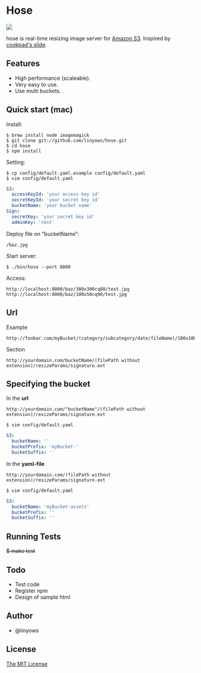 Hose
====

<img src="//github.com/linyows/hose/raw/master/etc/hose.png"/></img>

hose is real-time resizing image server for [Amazon S3](http://aws.amazon.com/s3/).
Inspired by [cookpad's slide](http://www.slideshare.net/mirakui/ss-8150494).

Features
--------

- High performance (scaleable).
- Very easy to use.
- Use multi buckets.

Quick start (mac)
-----------------

Install:

    $ brew install node imagemagick
    $ git clone git://github.com/linyows/hose.git
    $ cd hose
    $ npm install

Setting:

    $ cp config/default.yaml.example config/default.yaml
    $ vim config/default.yaml
```yaml
S3:
  accessKeyId: 'your access key id'
  secretKeyId: 'your secret key id'
  bucketName: 'your bucket name'
Sign:
  secretKey: 'your secret key id'
  adminKey: 'test'
```

Deploy file on "bucketName":

    /baz.jpg

Start server:

    $ ./bin/hose --port 8000

Access:

    http://localhost:8000/baz/300x300cq80/test.jpg
    http://localhost:8000/baz/100x50cq90/test.jpg

Url
---

Example

    http://foobar.com/myBucket/(category/subcategory/date/fileName)/100x100cq75/802a393d7247aa0caf9056223503bdf611d478ee.jpg

Section

    http://yourdomain.com/bucketName/(filePath without extension)/resizeParams/signature.ext


Specifying the bucket
---------------------

In the **url**

    http://yourdomain.com/"bucketName"/(filePath without extension)/resizeParams/signature.ext

`$ vim config/default.yaml`

```yaml
S3:
  bucketName: ''
  bucketPrefix: 'myBucket-'
  bucketSuffix: ''
```

In the **yaml-file**

    http://yourdomain.com/(filePath without extension)/resizeParams/signature.ext

`$ vim config/default.yaml`

```yaml
S3:
  bucketName: 'myBucket-assets'
  bucketPrefix: ''
  bucketSuffix: ''
```

Running Tests
-------------

<del>$ make test</del>

Todo
----

- Test code
- Register npm
- Design of sample html

Author
------

- @linyows

License
-------

[The MIT License](https://raw.github.com/linyows/hose/master/LICENSE)
